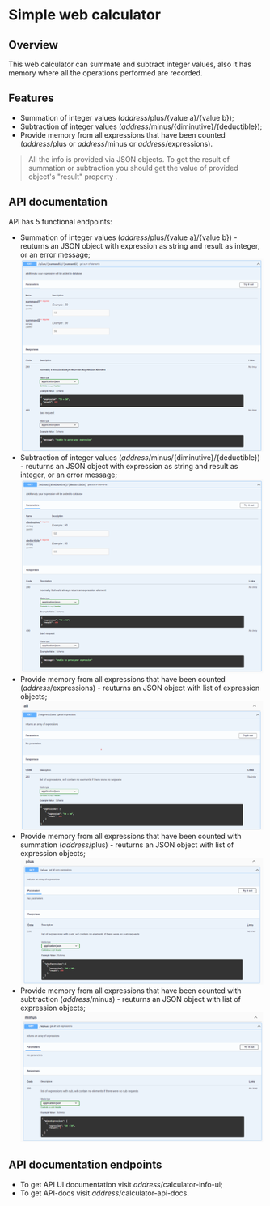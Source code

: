 # Simple web calculator
## Overview
This web calculator can summate and subtract integer values, also it has memory where all the operations performed are recorded.
## Features
- Summation of integer values (*address*/plus/{value a}/{value b});
- Subtraction of integer values (*address*/minus/{diminutive}/{deductible});
- Provide memory from all expressions that have been counted (*address*/plus or *address*/minus or *address*/expressions).
> All the info is provided via JSON objects. To get the result of summation or subtraction you should get the value of provided object's "result" property .

## API documentation
API has 5 functional endpoints:
- Summation of integer values (*address*/plus/{value a}/{value b}) - reuturns an JSON object with expression as string and result as integer, or an error message;
![Plus values](/img/plus.png?raw=true "screenshot from UI API documentation")
- Subtraction of integer values (*address*/minus/{diminutive}/{deductible}) - reuturns an JSON object with expression as string and result as integer, or an error message;
![Minus values](/img/minus.png?raw=true "screenshot from UI API documentation")
- Provide memory from all expressions that have been counted (*address*/expressions) - reuturns an JSON object with list of expression objects;
![All values](/img/all.png?raw=true "screenshot from UI API documentation")
-  Provide memory from all expressions that have been counted with summation (*address*/plus) - reuturns an JSON object with list of expression objects;
![All plus values](/img/plusMemory.png?raw=true "screenshot from UI API documentation")
-  Provide memory from all expressions that have been counted with subtraction (*address*/minus) - reuturns an JSON object with list of expression objects;
![All minus values](/img/minusMemory.png?raw=true "screenshot from UI API documentation")

## API documentation endpoints
- To get API UI documentation visit *address*/calculator-info-ui;
- To get API-docs visit *address*/calculator-api-docs.
